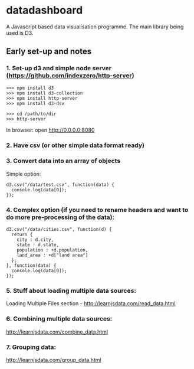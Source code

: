 # datadashboard
A Javascript based data visualisation programme. The main library being used is D3.

## Early set-up and notes

### 1. Set-up d3 and simple node server (https://github.com/indexzero/http-server)
```
>>> npm install d3
>>> npm install d3-collection
>>> npm install http-server
>>> npm install d3-dsv
```
```
>>> cd /path/to/dir
>>> http-server
```
In browser: open http://0.0.0.0:8080

### 2. Have csv (or other simple data format ready)

### 3. Convert data into an array of objects

Simple option:

```
d3.csv("/data/test.csv", function(data) {
  console.log(data[0]);
});
```

### 4. Complex option (if you need to rename headers and want to do more pre-processing of the data):

```
d3.csv("/data/cities.csv", function(d) {
  return {
    city : d.city,
    state : d.state,
    population : +d.population,
    land_area : +d["land area"]
  };
}, function(data) {
  console.log(data[0]);
});
```

### 5. Stuff about loading multiple data sources:
Loading Multiple Files section - http://learnjsdata.com/read_data.html

### 6. Combining multiple data sources:
http://learnjsdata.com/combine_data.html

### 7. Grouping data:
http://learnjsdata.com/group_data.html
